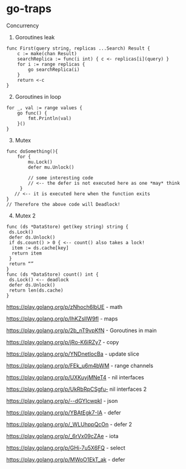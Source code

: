 # go-traps

Concurrency 

1. Goroutines leak
```
func First(query string, replicas ...Search) Result {  
    c := make(chan Result)
    searchReplica := func(i int) { c <- replicas[i](query) }
    for i := range replicas {
        go searchReplica(i)
    }
    return <-c
}
```

2. Goroutines in loop
```
for _, val := range values {
	go func() {
		fmt.Println(val)
	}()
}
```

3. Mutex
```
func doSomething(){
    for {
        mu.Lock()
        defer mu.Unlock()
         
        // some interesting code
        // <-- the defer is not executed here as one *may* think
     }
   // <-- it is executed here when the function exits 
}
// Therefore the above code will Deadlock!
```

4. Mutex 2

```
func (ds *DataStore) get(key string) string {
 ds.Lock()
 defer ds.Unlock()
 if ds.count() > 0 { <-- count() also takes a lock!
  item := ds.cache[key]
  return item
 }
 return “”
}
func (ds *DataStore) count() int {
 ds.Lock() <-- deadlock
 defer ds.Unlock()
 return len(ds.cache)
}
```


https://play.golang.org/p/zNhoch6lbUE - math

https://play.golang.org/p/IhKZsllW9fl - maps

https://play.golang.org/p/2b_nT9vpKfN - Goroutines in main

https://play.golang.org/p/jRo-K6iRZy7 - copy

https://play.golang.org/p/YNDnetlocBa - update slice

https://play.golang.org/p/FEk_u6m4bWM - range channels

https://play.golang.org/p/UXKuyjMNeT4 - nil interfaces

https://play.golang.org/p/UkRbRpCSgfu- nil interfaces 2

https://play.golang.org/p/--dGYIcwpkI - json

https://play.golang.org/p/YBAtEgk7-IA - defer

https://play.golang.org/p/_WLUhppQcOn - defer 2

https://play.golang.org/p/_6rVx09cZAe - iota

https://play.golang.org/p/GHi-7u5X6FQ - select

https://play.golang.org/p/MWoO1EkT_ak - defer
